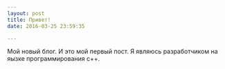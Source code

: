 ```yaml
---
layout: post
title: Привет!
date: 2016-03-25 23:59:35

---
```


Мой новый блог. И это мой первый пост. Я являюсь разработчиком на яызке программирования c++.
